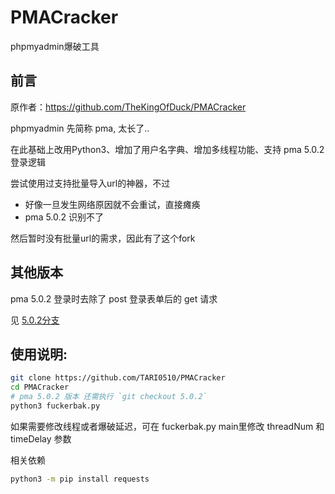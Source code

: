 # PMACracker

phpmyadmin爆破工具

## 前言
原作者：https://github.com/TheKingOfDuck/PMACracker

phpmyadmin 先简称 pma, 太长了..

在此基础上改用Python3、增加了用户名字典、增加多线程功能、支持 pma 5.0.2 登录逻辑

尝试使用过支持批量导入url的神器，不过
+ 好像一旦发生网络原因就不会重试，直接瘫痪
+ pma 5.0.2 识别不了

然后暂时没有批量url的需求，因此有了这个fork


## 其他版本

pma 5.0.2 登录时去除了 post 登录表单后的 get 请求

见 [5.0.2分支](https://github.com/TARI0510/PMACracker/tree/5.0.2)


## 使用说明:

```bash
git clone https://github.com/TARI0510/PMACracker
cd PMACracker
# pma 5.0.2 版本 还需执行 `git checkout 5.0.2`
python3 fuckerbak.py
```

如果需要修改线程或者爆破延迟，可在 fuckerbak.py main里修改 threadNum 和 timeDelay 参数

相关依赖
```bash
python3 -m pip install requests
```
